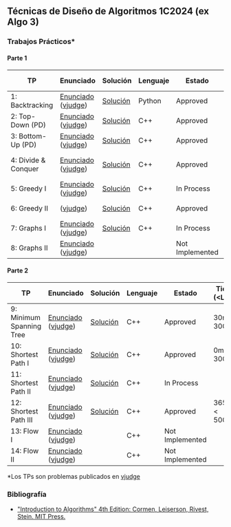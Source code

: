 ## Técnicas de Diseño de Algoritmos 1C2024 (ex Algo 3)

### Trabajos Prácticos*

#### Parte 1

| TP | Enunciado | Solución | Lenguaje | Estado | Tiempo (<Limite) |
|-----|-------------------------------------------------------------------------- |-------------------------------------------------------------------------| - | - | - |
| 1: Backtracking | [Enunciado](https://github.com/arielbakal/uba_tda/blob/main/TPs/TP1/enunciado.pdf) ([vjudge](https://vjudge.net/problem/UVA-11804)) | [Solución](https://github.com/arielbakal/uba_tda/blob/main/TPs/TP1/solucion.py) | Python | Approved | 40ms < 1000ms |
| 2: Top-Down (PD) | [Enunciado](https://github.com/arielbakal/uba_tda/blob/main/TPs/TP2/enunciado.pdf) ([vjudge](https://vjudge.net/problem/UVA-11790)) | [Solución](https://github.com/arielbakal/uba_tda/blob/main/TPs/TP2/solucion.cpp) | C++ | Approved | 130ms < 1000ms |
| 3: Bottom-Up (PD) | [Enunciado](https://github.com/arielbakal/uba_tda/blob/main/TPs/TP3/enunciado.pdf) ([vjudge](https://vjudge.net/problem/UVA-1231)) | [Solución](https://github.com/arielbakal/uba_tda/blob/main/TPs/TP3/solucion.cpp) | C++ | Approved | 420ms < 3000ms |
| 4: Divide & Conquer | [Enunciado](https://github.com/arielbakal/uba_tda/blob/main/TPs/TP4/enunciado.pdf) ([vjudge](https://vjudge.net/problem/CodeForces-559B)) | [Solución](https://github.com/arielbakal/uba_tda/blob/main/TPs/TP4/solucion.cpp) | C++ | Approved | 1765ms < 2000ms |
| 5: Greedy I | [Enunciado](https://github.com/arielbakal/uba_tda/blob/main/TPs/TP5/enunciado.pdf) ([vjudge](https://vjudge.net/problem/SPOJ-GERGOVIA)) | [Solución](https://github.com/arielbakal/uba_tda/blob/main/TPs/TP5/solucion.cpp) | C++ | In Process |  |
| 6: Greedy II | ([vjudge](https://vjudge.net/problem/CodeForces-1215C)) | [Solución](https://github.com/arielbakal/uba_tda/blob/main/TPs/TP6/solucion.cpp) | C++ | Approved | 186ms < 2000ms |
| 7: Graphs I | [Enunciado](https://github.com/arielbakal/uba_tda/blob/main/TPs/TP7/enunciado.pdf) ([vjudge](https://vjudge.net/problem/UVA-321)) | [Solución](https://github.com/arielbakal/uba_tda/blob/main/TPs/TP7/solucion.cpp) | C++ |In Process |  |
| 8: Graphs II | [Enunciado](https://github.com/arielbakal/uba_tda/blob/main/TPs/TP8/enunciado.pdf) ([vjudge](https://vjudge.net/problem/UVA-10765)) |  |  | Not Implemented |  |

#### Parte 2

| TP | Enunciado | Solución | Lenguaje | Estado | Tiempo (<Limite) |
|-----|-------------------------------------------------------------------------- |-------------------------------------------------------------------------| - | - | - |
| 9: Minimum Spanning Tree | [Enunciado](https://github.com/arielbakal/uba_tda/blob/main/TPs/TP9/enunciado.pdf) ([vjudge](https://vjudge.net/problem/UVA-1235)) | [Solución](https://github.com/arielbakal/uba_tda/blob/main/TPs/TP9/sol.cpp) | C++ | Approved | 30ms < 3000ms |
| 10: Shortest Path I | [Enunciado](https://github.com/arielbakal/uba_tda/blob/main/TPs/TP10/enunciado.pdf) ([vjudge](https://vjudge.net/problem/UVA-10801)) | [Solución](https://github.com/arielbakal/uba_tda/blob/main/TPs/TP10/sol.cpp) | C++ | Approved | 0ms < 3000ms |
| 11: Shortest Path II | [Enunciado](https://github.com/arielbakal/uba_tda/blob/main/TPs/TP11/enunciado.pdf) ([vjudge](https://vjudge.net/problem/UVA-515)) | [Solución](https://github.com/arielbakal/uba_tda/blob/main/TPs/TP11/sol.cpp) | C++ | In Process |  |
| 12: Shortest Path III | [Enunciado](https://github.com/arielbakal/uba_tda/blob/main/TPs/TP12/enunciado.pdf) ([vjudge](https://vjudge.net/problem/UVA-13211)) | [Solución](https://github.com/arielbakal/uba_tda/blob/main/TPs/TP12/sol.cpp) | C++ | Approved | 3650ms < 5000ms |
| 13: Flow I | [Enunciado](https://github.com/arielbakal/uba_tda/blob/main/TPs/TP13/enunciado.pdf) ([vjudge](https://vjudge.net/problem/UVA-11045)) |  | C++ | Not Implemented |  |
| 14: Flow II | [Enunciado](https://github.com/arielbakal/uba_tda/blob/main/TPs/TP14/enunciado.pdf) ([vjudge](https://vjudge.net/problem/UVA-11380)) |  | C++ | Not Implemented |  |

*Los TPs son problemas publicados en [vjudge](https://vjudge.net/)

### Bibliografía

- ["Introduction to Algorithms" 4th Edition: Cormen, Leiserson, Rivest, Stein. MIT Press.](https://dl.ebooksworld.ir/books/Introduction.to.Algorithms.4th.Leiserson.Stein.Rivest.Cormen.MIT.Press.9780262046305.EBooksWorld.ir.pdf)
